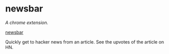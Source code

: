 newsbar
====

*A chrome extension.*

[newsbar](https://chrome.google.com/webstore/detail/newsbar/monhcajcdfhiblpmikigddhjkgbknfpd)

Quickly get to hacker news from an article.  See the upvotes of the article on
HN.
